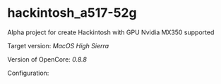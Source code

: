 # hackintosh_a517-52g
Alpha project for create Hackintosh with GPU Nvidia MX350 supported 

Target version: *MacOS High Sierra*

Version of OpenCore: *0.8.8*

Configuration:
